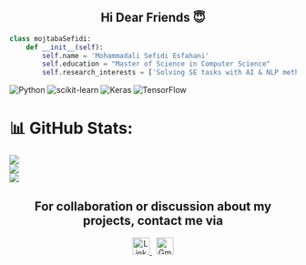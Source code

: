 <h2 align="center">Hi Dear Friends 😇</h2> 

```Python
class mojtabaSefidi:
    def __init__(self):
        self.name = 'Mohammadali Sefidi Esfahani'
        self.education = "Master of Science in Computer Science"
        self.research_interests = ['Solving SE tasks with AI & NLP methodologies', 'Computational Social Science']
```

![Python](https://img.shields.io/badge/python-3670A0?style=for-the-badge&logo=python&logoColor=ffdd54) ![scikit-learn](https://img.shields.io/badge/scikit--learn-%23F7931E.svg?style=for-the-badge&logo=scikit-learn&logoColor=white) ![Keras](https://img.shields.io/badge/Keras-%23D00000.svg?style=for-the-badge&logo=Keras&logoColor=white) ![TensorFlow](https://img.shields.io/badge/TensorFlow-%23FF6F00.svg?style=for-the-badge&logo=TensorFlow&logoColor=white)
# 📊 GitHub Stats:
![](https://github-readme-stats.vercel.app/api?username=mojtabaSefidi&theme=chartreuse-dark&hide_border=false&include_all_commits=false&count_private=false)<br/>
![](https://github-readme-streak-stats.herokuapp.com/?user=mojtabaSefidi&theme=chartreuse-dark&hide_border=false)<br/>
![](https://github-readme-stats.vercel.app/api/top-langs/?username=mojtabaSefidi&theme=chartreuse-dark&hide_border=false&include_all_commits=false&count_private=false&layout=compact)


<h2 align="center">For collaboration or discussion about my projects, contact me via</h2>

<p align="center">
  <a href="https://linkedin.com/in/mohammadali-esfahani/" target="_blank">
    <img src="https://raw.githubusercontent.com/danielcranney/readme-generator/main/public/icons/socials/linkedin.svg"
         alt="LinkedIn" height="30" width="30" />
  </a>&nbsp;
  <a href="mailto:mohammadali.sefidi@gmail.com">
    <img src="https://upload.wikimedia.org/wikipedia/commons/4/4e/Gmail_Icon.png"
         alt="Gmail" height="30" width="30" />
  </a>
</p>
